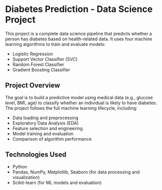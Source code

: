 # Diabetes Prediction - Data Science Project

This project is a complete data science pipeline that predicts whether a person has diabetes based on health-related data. It uses four machine learning algorithms to train and evaluate models:

- Logistic Regression  
- Support Vector Classifier (SVC)  
- Random Forest Classifier  
- Gradient Boosting Classifier  

## Project Overview

The goal is to build a predictive model using medical data (e.g., glucose level, BMI, age) to classify whether an individual is likely to have diabetes. The project follows the full machine learning lifecycle, including:

- Data loading and preprocessing  
- Exploratory Data Analysis (EDA)  
- Feature selection and engineering  
- Model training and evaluation  
- Comparison of algorithm performance  

## Technologies Used

- Python  
- Pandas, NumPy, Matplotlib, Seaborn (for data processing and visualization)  
- Scikit-learn (for ML models and evaluation)


